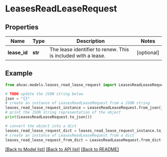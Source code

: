# LeasesReadLeaseRequest


## Properties

Name | Type | Description | Notes
------------ | ------------- | ------------- | -------------
**lease_id** | **str** | The lease identifier to renew. This is included with a lease. | [optional] 

## Example

```python
from ahvac.models.leases_read_lease_request import LeasesReadLeaseRequest

# TODO update the JSON string below
json = "{}"
# create an instance of LeasesReadLeaseRequest from a JSON string
leases_read_lease_request_instance = LeasesReadLeaseRequest.from_json(json)
# print the JSON string representation of the object
print(LeasesReadLeaseRequest.to_json())

# convert the object into a dict
leases_read_lease_request_dict = leases_read_lease_request_instance.to_dict()
# create an instance of LeasesReadLeaseRequest from a dict
leases_read_lease_request_from_dict = LeasesReadLeaseRequest.from_dict(leases_read_lease_request_dict)
```
[[Back to Model list]](../README.md#documentation-for-models) [[Back to API list]](../README.md#documentation-for-api-endpoints) [[Back to README]](../README.md)


